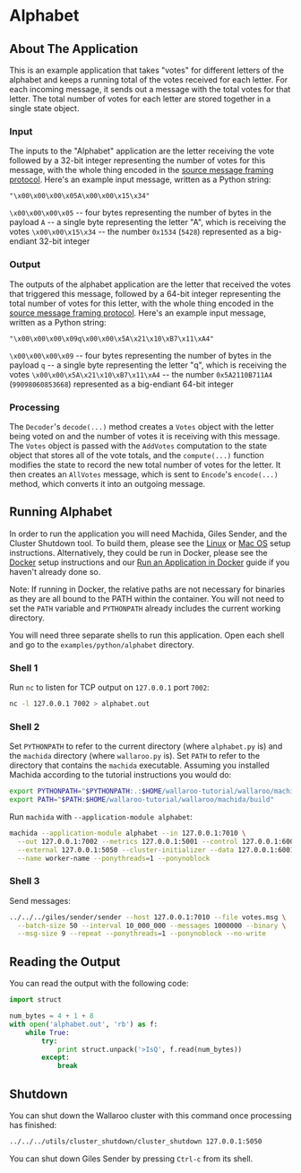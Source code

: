 # Alphabet

## About The Application

This is an example application that takes "votes" for different letters of the alphabet and keeps a running total of the votes received for each letter. For each incoming message, it sends out a message with the total votes for that letter. The total number of votes for each letter are stored together in a single state object.

### Input

The inputs to the "Alphabet" application are the letter receiving the vote followed by a 32-bit integer representing the number of votes for this message, with the whole thing encoded in the [source message framing protocol](/book/core-concepts/decoders-and-encoders.md#framed-message-protocols#source-message-framing-protocol). Here's an example input message, written as a Python string:

```
"\x00\x00\x00\x05A\x00\x00\x15\x34"
```

`\x00\x00\x00\x05` -- four bytes representing the number of bytes in the payload
`A` -- a single byte representing the letter "A", which is receiving the votes
`\x00\x00\x15\x34` -- the number `0x1534` (`5428`) represented as a big-endiant 32-bit integer

### Output

The outputs of the alphabet application are the letter that received the votes that triggered this message, followed by a 64-bit integer representing the total number of votes for this letter, with the whole thing encoded in the [source message framing protocol](/book/core-concepts/decoders-and-encoders.md#framed-message-protocols#source-message-framing-protocol). Here's an example input message, written as a Python string:

```
"\x00\x00\x00\x09q\x00\x00\x5A\x21\x10\xB7\x11\xA4"
```

`\x00\x00\x00\x09` -- four bytes representing the number of bytes in the payload
`q` -- a single byte representing the letter "q", which is receiving the votes
`\x00\x00\x5A\x21\x10\xB7\x11\xA4` -- the number `0x5A2110B711A4` (`99098060853668`) represented as a big-endiant 64-bit integer

### Processing

The `Decoder`'s `decode(...)` method creates a `Votes` object with the letter being voted on and the number of votes it is receiving with this message. The `Votes` object is passed with the `AddVotes` computation to the state object that stores all of the vote totals, and the `compute(...)` function modifies the state to record the new total number of votes for the letter. It then creates an `AllVotes` message, which is sent to `Encode`'s `encode(...)` method, which converts it into an outgoing message.

## Running Alphabet

In order to run the application you will need Machida, Giles Sender, and the Cluster Shutdown tool. To build them, please see the [Linux](/book/getting-started/linux-setup.md) or [Mac OS](/book/getting-started/macos-setup.md) setup instructions. Alternatively, they could be run in Docker, please see the [Docker](/book/getting-started/docker-setup.md) setup instructions and our [Run an Application in Docker](/book/getting-started/run-a-wallaroo-application-docker.md) guide if you haven't already done so.

Note: If running in Docker, the relative paths are not necessary for binaries as they are all bound to the PATH within the container. You will not need to set the `PATH` variable and `PYTHONPATH` already includes the current working directory.

You will need three separate shells to run this application. Open each shell and go to the `examples/python/alphabet` directory.


### Shell 1

Run `nc` to listen for TCP output on `127.0.0.1` port `7002`:

```bash
nc -l 127.0.0.1 7002 > alphabet.out
```

### Shell 2

Set `PYTHONPATH` to refer to the current directory (where `alphabet.py` is) and the `machida` directory (where `wallaroo.py` is). Set `PATH` to refer to the directory that contains the `machida` executable. Assuming you installed Machida according to the tutorial instructions you would do:

```bash
export PYTHONPATH="$PYTHONPATH:.:$HOME/wallaroo-tutorial/wallaroo/machida"
export PATH="$PATH:$HOME/wallaroo-tutorial/wallaroo/machida/build"
```

Run `machida` with `--application-module alphabet`:

```bash
machida --application-module alphabet --in 127.0.0.1:7010 \
  --out 127.0.0.1:7002 --metrics 127.0.0.1:5001 --control 127.0.0.1:6000 \
  --external 127.0.0.1:5050 --cluster-initializer --data 127.0.0.1:6001 \
  --name worker-name --ponythreads=1 --ponynoblock
```

### Shell 3

Send messages:

```bash
../../../giles/sender/sender --host 127.0.0.1:7010 --file votes.msg \
  --batch-size 50 --interval 10_000_000 --messages 1000000 --binary \
  --msg-size 9 --repeat --ponythreads=1 --ponynoblock --no-write
```
## Reading the Output

You can read the output with the following code:

```python
import struct

num_bytes = 4 + 1 + 8
with open('alphabet.out', 'rb') as f:
    while True:
        try:
            print struct.unpack('>IsQ', f.read(num_bytes))
        except:
            break
```

## Shutdown

You can shut down the Wallaroo cluster with this command once processing has finished:

```bash
../../../utils/cluster_shutdown/cluster_shutdown 127.0.0.1:5050
```

You can shut down Giles Sender by pressing `Ctrl-c` from its shell.
